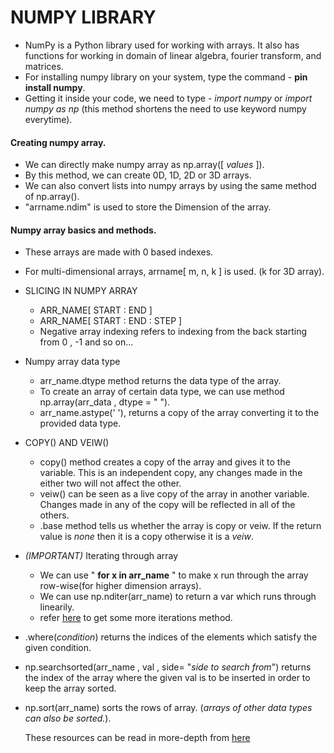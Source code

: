 # NUMPY LIBRARY
- NumPy is a Python library used for working with arrays. It also has functions for working in domain of linear algebra, fourier transform, and matrices.
- For installing numpy library on your system, type the command - **pin install numpy**.
- Getting it inside your code, we need to type - *import numpy* or *import numpy as np* (this method shortens the need to use keyword numpy everytime).

#### Creating numpy array.
- We can directly make numpy array as np.array([ *values* ]).
- By this method, we can create 0D, 1D, 2D or 3D arrays.
- We can also convert lists into numpy arrays by using the same method of np.array().
- "arrname.ndim" is used to store the Dimension of the array.

#### Numpy array basics and methods.
- These arrays are made with 0 based indexes.
- For multi-dimensional arrays, arrname[ m, n, k ] is used. (k for 3D array).
- SLICING IN NUMPY ARRAY 
    - ARR_NAME[ START : END ]
    - ARR_NAME[ START : END : STEP ]
    - Negative array indexing refers to indexing from the back starting from 0 , -1 and so on...
- Numpy array data type
    - arr_name.dtype method returns the data type of the array.
    - To create an array of certain data type, we can use method  np.array(arr_data , dtype = " ").
    - arr_name.astype(' '), returns a copy of the array converting it to the provided data type.
- COPY() AND VEIW() 
    - copy() method creates a copy of the array and gives it to the variable. This is an independent copy, any changes made in the either two will not affect the other.
    - veiw() can be seen as a live copy of the array in another variable. Changes made in any of the copy will be reflected in all of the others.
    - .base method tells us whether the array is copy or veiw. If the return value is *none* then it is a copy otherwise it is a *veiw*.
- *(IMPORTANT)* Iterating through array
    - We can use " **for x in arr_name** " to make x run through the array row-wise(for higher dimension arrays).
    - We can use np.nditer(arr_name) to return a var which runs through linearily.
    - refer [here](https://www.w3schools.com/python/numpy/numpy_array_iterating.asp) to get some more iterations method.
- .where(*condition*) returns the indices of the elements which satisfy the given condition.
- np.searchsorted(arr_name , val , side= "*side to search from*") returns the index of the array where the given val is to be inserted in order to keep the array sorted.
- np.sort(arr_name) sorts the rows of array. (*arrays of other data types can also be sorted.*).

    These resources can be read in more-depth from [here](https://www.w3schools.com/python/numpy/numpy_intro.asp)

